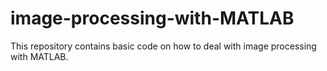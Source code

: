 # image-processing-with-MATLAB
This repository contains basic code on how to deal with image processing with MATLAB.
